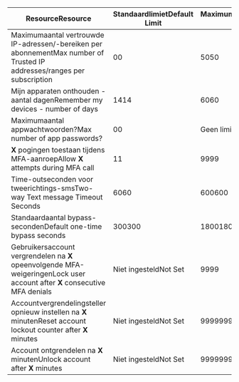 | <span data-ttu-id="a8822-101">Resource</span><span class="sxs-lookup"><span data-stu-id="a8822-101">Resource</span></span> | <span data-ttu-id="a8822-102">Standaardlimiet</span><span class="sxs-lookup"><span data-stu-id="a8822-102">Default Limit</span></span> | <span data-ttu-id="a8822-103">Maximumaantal</span><span class="sxs-lookup"><span data-stu-id="a8822-103">Maximum Limit</span></span> |
| --- | --- | --- |
| <span data-ttu-id="a8822-104">Maximumaantal vertrouwde IP-adressen/-bereiken</a> per abonnement</span><span class="sxs-lookup"><span data-stu-id="a8822-104">Max number of Trusted IP addresses/ranges</a> per subscription</span></span> |<span data-ttu-id="a8822-105">0</span><span class="sxs-lookup"><span data-stu-id="a8822-105">0</span></span> |<span data-ttu-id="a8822-106">50</span><span class="sxs-lookup"><span data-stu-id="a8822-106">50</span></span> |
| <span data-ttu-id="a8822-107">Mijn apparaten onthouden - aantal dagen</span><span class="sxs-lookup"><span data-stu-id="a8822-107">Remember my devices - number of days</span></span> |<span data-ttu-id="a8822-108">14</span><span class="sxs-lookup"><span data-stu-id="a8822-108">14</span></span> |<span data-ttu-id="a8822-109">60</span><span class="sxs-lookup"><span data-stu-id="a8822-109">60</span></span> |
| <span data-ttu-id="a8822-110">Maximumaantal appwachtwoorden?</span><span class="sxs-lookup"><span data-stu-id="a8822-110">Max number of app passwords?</span></span> |<span data-ttu-id="a8822-111">0</span><span class="sxs-lookup"><span data-stu-id="a8822-111">0</span></span> |<span data-ttu-id="a8822-112">Geen limiet</span><span class="sxs-lookup"><span data-stu-id="a8822-112">No Limit</span></span> |
| <span data-ttu-id="a8822-113">**X** pogingen toestaan tijdens MFA-aanroep</span><span class="sxs-lookup"><span data-stu-id="a8822-113">Allow **X** attempts during MFA call</span></span> |<span data-ttu-id="a8822-114">1</span><span class="sxs-lookup"><span data-stu-id="a8822-114">1</span></span> |<span data-ttu-id="a8822-115">99</span><span class="sxs-lookup"><span data-stu-id="a8822-115">99</span></span> |
| <span data-ttu-id="a8822-116">Time-outseconden voor tweerichtings-sms</span><span class="sxs-lookup"><span data-stu-id="a8822-116">Two-way Text message Timeout Seconds</span></span> |<span data-ttu-id="a8822-117">60</span><span class="sxs-lookup"><span data-stu-id="a8822-117">60</span></span> |<span data-ttu-id="a8822-118">600</span><span class="sxs-lookup"><span data-stu-id="a8822-118">600</span></span> |
| <span data-ttu-id="a8822-119">Standaardaantal bypass-seconden</span><span class="sxs-lookup"><span data-stu-id="a8822-119">Default one-time bypass seconds</span></span> |<span data-ttu-id="a8822-120">300</span><span class="sxs-lookup"><span data-stu-id="a8822-120">300</span></span> |<span data-ttu-id="a8822-121">1800</span><span class="sxs-lookup"><span data-stu-id="a8822-121">1800</span></span> |
| <span data-ttu-id="a8822-122">Gebruikersaccount vergrendelen na **X** opeenvolgende MFA-weigeringen</span><span class="sxs-lookup"><span data-stu-id="a8822-122">Lock user account after **X** consecutive MFA denials</span></span> |<span data-ttu-id="a8822-123">Niet ingesteld</span><span class="sxs-lookup"><span data-stu-id="a8822-123">Not Set</span></span> |<span data-ttu-id="a8822-124">99</span><span class="sxs-lookup"><span data-stu-id="a8822-124">99</span></span> |
| <span data-ttu-id="a8822-125">Accountvergrendelingsteller opnieuw instellen na **X** minuten</span><span class="sxs-lookup"><span data-stu-id="a8822-125">Reset account lockout counter after **X** minutes</span></span> |<span data-ttu-id="a8822-126">Niet ingesteld</span><span class="sxs-lookup"><span data-stu-id="a8822-126">Not Set</span></span> |<span data-ttu-id="a8822-127">9999</span><span class="sxs-lookup"><span data-stu-id="a8822-127">9999</span></span> |
| <span data-ttu-id="a8822-128">Account ontgrendelen na **X** minuten</span><span class="sxs-lookup"><span data-stu-id="a8822-128">Unlock account after **X** minutes</span></span> |<span data-ttu-id="a8822-129">Niet ingesteld</span><span class="sxs-lookup"><span data-stu-id="a8822-129">Not Set</span></span> |<span data-ttu-id="a8822-130">9999</span><span class="sxs-lookup"><span data-stu-id="a8822-130">9999</span></span> |

